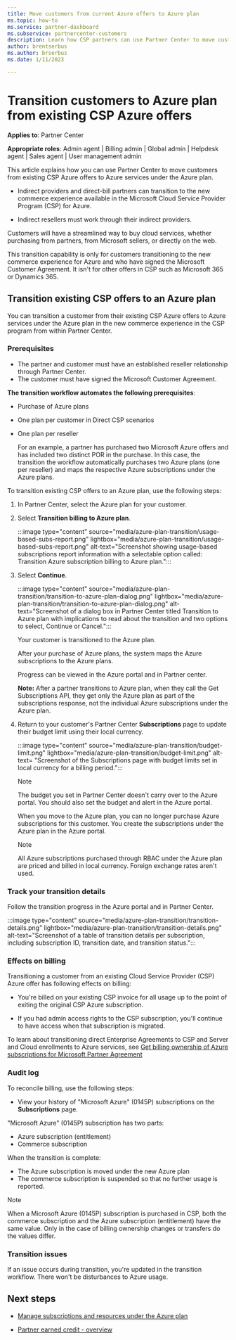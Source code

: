 ```yaml
---
title: Move customers from current Azure offers to Azure plan
ms.topic: how-to
ms.service: partner-dashboard
ms.subservice: partnercenter-customers
description: Learn how CSP partners can use Partner Center to move customers from existing CSP Azure offers to Azure services under the Azure plan.
author: brentserbus
ms.author: brserbus
ms.date: 1/11/2023

---
```


# Transition customers to Azure plan from existing CSP Azure offers

**Applies to**: Partner Center

**Appropriate roles**: Admin agent | Billing admin | Global admin | Helpdesk agent | Sales agent | User management admin

This article explains how you can use Partner Center to move customers from existing CSP Azure offers to Azure services under the Azure plan.

- Indirect providers and direct-bill partners can transition to the new commerce experience available in the Microsoft Cloud Service Provider Program (CSP) for Azure.

- Indirect resellers must work through their indirect providers.

Customers will have a streamlined way to buy cloud services, whether purchasing from partners, from Microsoft sellers, or directly on the web.

This transition capability is only for customers transitioning to the new commerce experience for Azure and who have signed the Microsoft Customer Agreement. It isn't for other offers in CSP such as Microsoft 365 or Dynamics 365.

## Transition existing CSP offers to an Azure plan

You can transition a customer from their existing CSP Azure offers to Azure services under the Azure plan in the new commerce experience in the CSP program from within Partner Center.

### Prerequisites

- The partner and customer must have an established reseller relationship through Partner Center.
- The customer must have signed the Microsoft Customer Agreement.

**The transition workflow automates the following prerequisites**:

- Purchase of Azure plans
- One plan per customer in Direct CSP scenarios
- One plan per reseller

   For an example, a partner has purchased two Microsoft Azure offers and has included two distinct POR in the purchase. In this case, the transition the workflow  automatically purchases two Azure plans (one per reseller) and maps the respective Azure subscriptions under the Azure plans.

To transition existing CSP offers to an Azure plan, use the following steps:

1. In Partner Center, select the Azure plan for your customer.

2. Select **Transition billing to Azure plan**.

   :::image type="content" source="media/azure-plan-transition/usage-based-subs-report.png" lightbox="media/azure-plan-transition/usage-based-subs-report.png" alt-text="Screenshot showing usage-based subscriptions report information with a selectable option called: Transition Azure subscription billing to Azure plan.":::

3. Select **Continue**.

   :::image type="content" source="media/azure-plan-transition/transition-to-azure-plan-dialog.png" lightbox="media/azure-plan-transition/transition-to-azure-plan-dialog.png" alt-text="Screenshot of a dialog box in Partner Center titled Transition to Azure plan with implications to read about the transition and two options to select, Continue or Cancel.":::

   Your customer is transitioned to the Azure plan.

   After your purchase of Azure plans, the system maps the Azure subscriptions to the Azure plans.

   Progress can be viewed in the Azure portal and in Partner center.
  
   **Note:** After a partner transitions to Azure plan, when they call the Get Subscriptions API, they get only the Azure plan as part of the subscriptions response, not the individual Azure subscriptions under the Azure plan.

4. Return to your customer's Partner Center **Subscriptions** page to update their budget limit using their local currency.

   :::image type="content" source="media/azure-plan-transition/budget-limit.png" lightbox="media/azure-plan-transition/budget-limit.png" alt-text= "Screenshot of the Subscriptions page with budget limits set in local currency for a billing period.":::

   > [!NOTE]
   > The budget you set in Partner Center doesn't carry over to the Azure portal. You should also set the budget and alert in the Azure portal.

   When you move to the Azure plan, you can no longer purchase Azure subscriptions for this customer. You create the subscriptions under the Azure plan in the Azure portal.

   > [!NOTE]
   > All Azure subscriptions purchased through RBAC under the Azure plan are priced and billed in local currency. Foreign exchange rates aren't used.

### Track your transition details

Follow the transition progress in the Azure portal and in Partner Center.

:::image type="content" source="media/azure-plan-transition/transition-details.png" lightbox="media/azure-plan-transition/transition-details.png" alt-text="Screenshot of a table of transition details per subscription, including subscription ID, transition date, and transition status.":::

### Effects on billing

Transitioning a customer from an existing Cloud Service Provider (CSP) Azure offer has following effects on billing:

- You're billed on your existing CSP invoice for all usage up to the point of exiting the original CSP Azure subscription.

- If you had admin access rights to the CSP subscription, you'll continue to have access when that subscription is migrated.

To learn about transitioning direct Enterprise Agreements to CSP and Server and Cloud enrollments to Azure services, see [Get billing ownership of Azure subscriptions for Microsoft Partner Agreement](/azure/billing/mpa-request-ownership)

### Audit log

To reconcile billing, use the following steps:

- View your history of "Microsoft Azure" (0145P) subscriptions on the **Subscriptions** page.

"Microsoft Azure" (0145P) subscription has two parts:

- Azure subscription (entitlement)
- Commerce subscription

When the transition is complete:

- The Azure subscription is moved under the new Azure plan
- The commerce subscription is suspended so that no further usage is reported.

> [!NOTE]
> When a Microsoft Azure (0145P) subscription is purchased in CSP, both the commerce subscription and the Azure subscription (entitlement) have the same value. Only in the case of billing ownership changes or transfers do the values differ.

### Transition issues

If an issue occurs during transition, you're updated in the transition workflow. There won't be disturbances to Azure usage.

## Next steps

- [Manage subscriptions and resources under the Azure plan](azure-plan-manage.md)

- [Partner earned credit - overview](partner-earned-credit.md)

